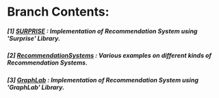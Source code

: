 # **Branch Contents:**
##### [1] [SURPRISE](https://github.com/rahulvaish/RecommendationSystems-Python/tree/SURPRISE) : Implementation of Recommendation System using 'Surprise' Library.
##### [2] [RecommendationSystems](https://github.com/rahulvaish/RecommendationSystems-Python/tree/RecommendationSystems) :  Various examples on different kinds of Recommendation Systems.
##### [3] [GraphLab](https://github.com/rahulvaish/RecommendationSystems-Python/tree/GraphLab) : Implementation of Recommendation System using 'GraphLab' Library.
